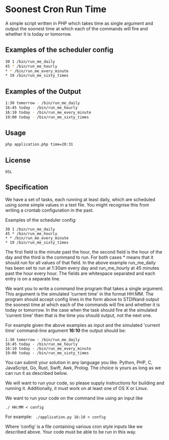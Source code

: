 # Soonest Cron Run Time

A simple script written in PHP which takes time as single argument and output the soonest time at which each of the commands will fire and whether it is today or tomorrow.

## Examples of the scheduler config

```bash
30 1 /bin/run_me_daily
45 * /bin/run_me_hourly
* * /bin/run_me_every_minute
* 19 /bin/run_me_sixty_times

```
## Examples of the Output

```bash
1:30 tomorrow - /bin/run_me_daily
16:45 today - /bin/run_me_hourly
16:10 today - /bin/run_me_every_minute
19:00 today - /bin/run_me_sixty_times
```

## Usage

```bash
php application.php time=20:31
````

## License
```
OSL
```

## Specification
We have a set of tasks, each running at least daily, which are scheduled using some simple values in a text file. You might recognise this from writing a crontab configuration in the past.

Examples of the scheduler config:
```
30 1 /bin/run_me_daily
45 * /bin/run_me_hourly
* * /bin/run_me_every_minute
* 19 /bin/run_me_sixty_times
```

The first field is the minute past the hour, the second field is the hour of the day and the third is the command to run. For both cases * means that it should run for all values of that field. In the above example run_me_daily has been set to run at 1:30am every day and run_me_hourly at 45 minutes past the hour every hour. The fields are whitespace separated and each entry is on a separate line.


We want you to write a command line program that takes a single argument. This argument is the simulated 'current time' in the format HH:MM. The program should accept config lines in the form above to ​STDIN​ and output the soonest time at which each of the commands will fire and whether it is today or tomorrow. In the case when the task should fire at the simulated 'current time' then that is the time you should output, not the next one.


For example given the above examples as input and the simulated 'current time' command-line argument **16:10** the output should be:

```
1:30 tomorrow - /bin/run_me_daily 
16:45 today - /bin/run_me_hourly
16:10 today - /bin/run_me_every_minute 
19:00 today - /bin/run_me_sixty_times
```

You can submit your solution in ​any language​ you like. Python, PHP, C, JavaScript, Go, Rust, Swift, Awk, Prolog. The choice is yours as long as we can run it as described
below.

We will want to run your code, so please supply instructions for building and running it. Additionally, it must work on at least one of OS X or Linux.

We want to run your code on the command line using an input like

<code>./<your app> HH:MM < config</code>

For example: ​<code> ./application.py 16:10 < config</code>

Where ‘config’ is a file containing various cron style inputs like we described above. Your code must be able to be run in this way.
```

